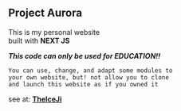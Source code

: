 ## Project Aurora

This is my personal website <br>
built with **NEXT JS**

***This code can only be used for EDUCATION!!***
````
You can use, change, and adapt some modules to
your own website, but! not allow you to clone
and launch this website as if you owned it
````

see at: [**TheIceJi**](https://theiceji.com)